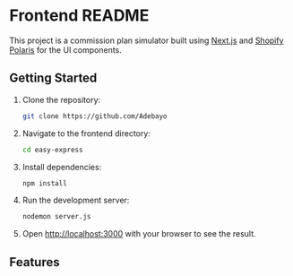 # Frontend README

This project is a commission plan simulator built using [Next.js](https://nextjs.org/) and [Shopify Polaris](https://polaris.shopify.com/) for the UI components.

## Getting Started

1. Clone the repository:

    ```bash
    git clone https://github.com/Adebayo
    ```

2. Navigate to the frontend directory:

    ```bash
    cd easy-express
    ```

3. Install dependencies:

    ```bash
    npm install
    ```

4. Run the development server:

    ```bash
    nodemon server.js
    ```

5. Open [http://localhost:3000](http://localhost:5000) with your browser to see the result.
## Features
